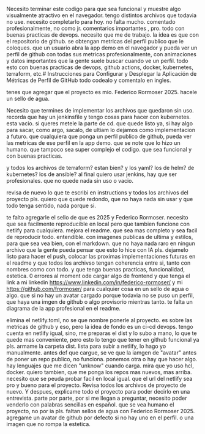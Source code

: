 Necesito terminar este codigo para que sea funcional y muestre algo visualmente atractivo en el navegador. tengo distintos archivos que todavia no use. necesito completarlo para hoy. no falta mucho. comentado profesionalmente, no como jr. comentarios importantes , pro. todo con buenas practicas de devops. necesito que me de trabajo. la idea es que con el repositorio de github. se obtengan metricas del perfil publico que le coloques. que un usuario abra la app demo en el navegador y pueda ver un perfil de github con todas sus metricas profesionalmente, con animaciones y datos importantes que la gente suele buscar cuando ve un perfil. 
todo esto con buenas practicas de devops, github actions, docker, kubernetes, terraform, etc.# Instrucciones para Configurar y Desplegar la Aplicación de Métricas de Perfil de GitHub
todo codealo y comentalo en ingles.

tenes que agregar que el proyecto es mio. Federico Rormoser 2025. hacele un sello de agua. 

Necesito que termines de implementar los archivos que quedaron sin uso. recorda que hay un jenkinsfile y tengo cosas para hacer con kubernetes.  esta vacio. si queres metele la parte de cd. 
que quede listo ya, si hay algo para sacar, como argo, sacalo, de ultiam lo dejamos como implementacion a futuro.
que cualquiera que ponga un perfil publico de github, pueda ver las metricas de ese perfil en la app demo. que se note que lo hizo un humano. que tampoco sea super complejo el codigo. que sea funcional y con buenas practicas. 



y todos los archivos de terraform? estan bien? y los yaml? los de helm? de kubernetes? 
los de ansible? 
al final quiero usar jenkins, hay que ser profesionales. 
que no quede nada sin uso o vacio. 

revisa de nuevo lo que te escribi en instructions y todos los archivos del proyecto pls. quiero que quede redondo, que no haya nada sin usar y que todo tenga sentido, nada porque si.

te falto agregarle el sello de que es 2025 y Federico Rormoser. 
necesito que sea facilmente reproducible en local pero que tambien funcione con netlify para cualquiera. mejora el readme. que sea mas completo y sea facil de reproducir todo. entendible. con imagenes publicas de ultima y estilos, para que sea vea bien, con el markdown. que no haya nada raro en ningun archivo que la gente pueda pensar que esto lo hice con IA pls. dejamelo listo para hacer el push, colocar las  proximas implementaciones futuras en el readme y que todos los archivso tengan coherencia entre si, tanto con nombres como con todo. y que tenga buenas practicas, funcionalidad, estetica. 0 errores al moment ode cargar algo de frontend y que tenga el link a mi linkedin https://www.linkedin.com/in/federico-rormoser/ y mi https://github.com/frormoser/ para cualquier cosa en un sello de agua o algo. que si no hay un avatar cargado porque todavia no se puso un perfil, que haya una imgen de github o algo provisorio mientras tanto. te falta un diagrama de la app profesional en el readme. 


elimina el netlify.toml, no se que nombre ponerle al proyecto. es sobre las metricas de github y eso, pero la idea de fondo es un ci-cd devops. tengo cuenta en netlify igual, sino, me preparas el dist y lo subo a mano, lo que te quede mas conveniente, pero esto lo tengo que tener en github funcional ya pls. armame la carpeta dist. lista para subir a netlify, lo hago yo manualmente. 
antes def que cargue, se ve que la iamgen de "avatar" antes de poner un repo publico, no funciona. ponemos otra o hay que hacer algo. 
hay lenguajes que me dicen "unknow" cuando carga. mira que yo uso hcl, docker. quiero tambien, que me ponga los repos mas nuevos, mas arriba. 
necesito que se peuda probar facil en local igual. 
que el url del netlify sea pro y bueno para el proyecto. 
Revisa todos los archivos de proyecto de nuevo. 
Y despues, explicame todo el proyecto para poder decirlo en una entrevista. parte por parte, por si me llegan a preguntar, necesito poder venderlo con palabras sencillas en español. 
que se vea humano el proyecto, no por ia pls.  faltan sellos de agua con Federico Rormoser 2025.
agregame un avatar de github por defecto si no hay uno en el perfil. o una imagen que no rompa la estetica.